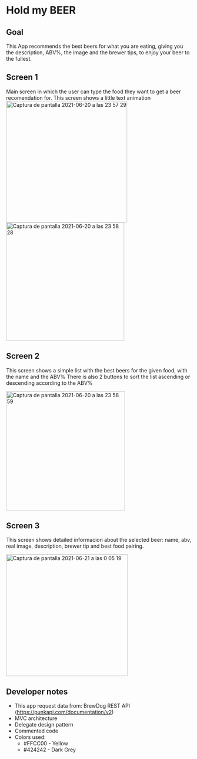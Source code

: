 
# Hold my BEER

## Goal

This App recommends the best beers for what you are eating, giving you the description, ABV%, the image and the brewer tips, to enjoy your beer to the fullest.

## Screen 1
Main screen in which the user can type the food they want to get a beer recomendation for.
This screen shows a little text animation
<img width="329" alt="Captura de pantalla 2021-06-20 a las 23 57 29" src="https://user-images.githubusercontent.com/46522592/122690622-f5d88800-d22a-11eb-8790-b62aed7c4d7f.png">
<img width="321" alt="Captura de pantalla 2021-06-20 a las 23 58 28" src="https://user-images.githubusercontent.com/46522592/122690632-07219480-d22b-11eb-9148-65856073e7d3.png">


## Screen 2
This screen shows a simple list with the best beers for the given food, with the name and the ABV%
There is also 2 buttons to sort the list ascending or descending according to the ABV%

<img width="323" alt="Captura de pantalla 2021-06-20 a las 23 58 59" src="https://user-images.githubusercontent.com/46522592/122690807-de4dcf00-d22b-11eb-8fb7-f7541ff6d837.png">


## Screen 3
This screen shows detailed informacion about the selected beer: name, abv, real image, description, brewer tip and best food pairing.

<img width="330" alt="Captura de pantalla 2021-06-21 a las 0 05 19" src="https://user-images.githubusercontent.com/46522592/122690809-e279ec80-d22b-11eb-8e68-186ef99ec315.png">


## Developer notes
- This app request data from: BrewDog REST API (https://punkapi.com/documentation/v2)
- MVC architecture
- Delegate design pattern
- Commented code
- Colors used:
    * #FFCC00 - Yellow
    * #424242 - Dark Grey


























